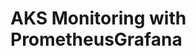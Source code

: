# AKS Monitoring with PrometheusGrafana                                                                                                                                                                                                                                                                    

